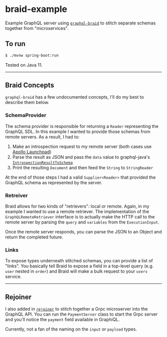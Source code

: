 # braid-example

Example GraphQL server using [`graphql-braid`](https://bitbucket.org/atlassian/graphql-braid) to stitch separate schemas together from "microservices".

## To run

```bash
$ ./mvnw spring-boot:run
```

Tested on Java 11.

---------------------

## Braid Concepts

`graphql-braid` has a few undocumented concepts, I'll do my best to describe them below.

### SchemaProvider

The schema provider is responsible for returning a `Reader` representing the GraphQL SDL. In this example I wanted to provide those schemas from remote servers. As a result, I had to:

1. Make an introspection request to my remote server (both cases use [Apollo Launchpad](https://launchpad.graphql.com))
1. Parse the result as JSON and pass the `data` value to graphql-java's [`IntrospectionResultToSchema`](https://github.com/graphql-java/graphql-java/blob/9a2d4e97d582d35784f8687bb72402f92b785cd4/src/main/java/graphql/introspection/IntrospectionResultToSchema.java)
1. Print the resulting `Document` and then feed the `String` to `StringReader`

At the end of those steps I had a valid `Supplier<Reader>` that provided the GraphQL schema as represented by the server.

### Retreiver

Braid allows for two kinds of "retrievers": local or remote. Again, in my example I wanted to use a remote retriever. The implementation of the `GraphQLRemoteRetriever` interface is to actually make the HTTP call to the remote server by parsing the `query` and `variables` from the `ExecutionInput`.

Once the remote server responds, you can parse the JSON to an Object and return the completed future.

### Links

To expose types underneath stitched schemas, you can provide a list of "links". You basically tell Braid to expose a field in a top-level query (e.g. `user` nested in `order`) and Braid will make a bulk request to your `users` service.

---------------

## Rejoiner

I also added in [`rejoiner`](https://github.com/google/rejoiner) to stitch together a Grpc microserver into the GraphQL API. You can run the `PaymentServer` class to start the Grpc server and you'll notice the `payment` field available in GraphiQL.

Currently, not a fan of the naming on the `input` or `payload` types.
